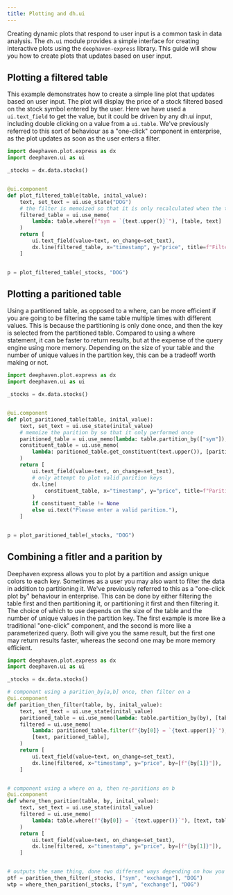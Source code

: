 ```yaml
---
title: Plotting and dh.ui
---
```


Creating dynamic plots that respond to user input is a common task in data analysis. The `dh.ui` module provides a simple interface for creating interactive plots using the `deephaven-express` library. This guide will show you how to create plots that updates based on user input.

## Plotting a filtered table

This example demonstrates how to create a simple line plot that updates based on user input. The plot will display the price of a stock filtered based on the stock symbol entered by the user. Here we have used a `ui.text_field` to get the value, but it could be driven by any dh.ui input, including double clicking on a value from a `ui.table`. We've previously referred to this sort of behaviour as a "one-click" component in enterprise, as the plot updates as soon as the user enters a filter.

```python
import deephaven.plot.express as dx
import deephaven.ui as ui

_stocks = dx.data.stocks()


@ui.component
def plot_filtered_table(table, inital_value):
    text, set_text = ui.use_state("DOG")
    # the filter is memoized so that it is only recalculated when the text changes
    filtered_table = ui.use_memo(
        lambda: table.where(f"sym = `{text.upper()}`"), [table, text]
    )
    return [
        ui.text_field(value=text, on_change=set_text),
        dx.line(filtered_table, x="timestamp", y="price", title=f"Filtered by: {text}"),
    ]


p = plot_filtered_table(_stocks, "DOG")
```

## Plotting a paritioned table

Using a partitioned table, as opposed to a where, can be more efficient if you are going to be filtering the same table multiple times with different values. This is because the partitioning is only done once, and then the key is selected from the partitioned table. Compared to using a where statement, it can be faster to return results, but at the expense of the query engine using more memory. Depending on the size of your table and the number of unique values in the partition key, this can be a tradeoff worth making or not.

```python
import deephaven.plot.express as dx
import deephaven.ui as ui

_stocks = dx.data.stocks()


@ui.component
def plot_paritioned_table(table, inital_value):
    text, set_text = ui.use_state(inital_value)
    # memoize the parition by so that it only performed once
    paritioned_table = ui.use_memo(lambda: table.partition_by(["sym"]), [table])
    constituent_table = ui.use_memo(
        lambda: paritioned_table.get_constituent(text.upper()), [paritioned_table, text]
    )
    return [
        ui.text_field(value=text, on_change=set_text),
        # only attempt to plot valid parition keys
        dx.line(
            constituent_table, x="timestamp", y="price", title=f"Parition key: {text}"
        )
        if constituent_table != None
        else ui.text("Please enter a valid parition."),
    ]


p = plot_paritioned_table(_stocks, "DOG")
```

## Combining a fitler and a parition by

Deephaven express allows you to plot by a partition and assign unique colors to each key. Sometimes as a user you may also want to filter the data in addition to partitioning it. We've previously referred to this as a "one-click plot by" behaviour in enterprise. This can be done by either filtering the table first and then partitioning it, or partitioning it first and then filtering it. The choice of which to use depends on the size of the table and the number of unique values in the partition key. The first example is more like a traditional "one-click" component, and the second is more like a parameterized query. Both will give you the same result, but the first one may return results faster, whereas the second one may be more memory efficient.

```python
import deephaven.plot.express as dx
import deephaven.ui as ui

_stocks = dx.data.stocks()

# component using a parition_by[a,b] once, then filter on a
@ui.component
def parition_then_filter(table, by, inital_value):
    text, set_text = ui.use_state(inital_value)
    paritioned_table = ui.use_memo(lambda: table.partition_by(by), [table, by])
    filtered = ui.use_memo(
        lambda: paritioned_table.filter(f"{by[0]} = `{text.upper()}`"),
        [text, paritioned_table],
    )
    return [
        ui.text_field(value=text, on_change=set_text),
        dx.line(filtered, x="timestamp", y="price", by=[f"{by[1]}"]),
    ]


# component using a where on a, then re-paritions on b
@ui.component
def where_then_parition(table, by, inital_value):
    text, set_text = ui.use_state(inital_value)
    filtered = ui.use_memo(
        lambda: table.where(f"{by[0]} = `{text.upper()}`"), [text, table]
    )
    return [
        ui.text_field(value=text, on_change=set_text),
        dx.line(filtered, x="timestamp", y="price", by=[f"{by[1]}"]),
    ]


# outputs the same thing, done two different ways depending on how you want the work done
ptf = parition_then_filter(_stocks, ["sym", "exchange"], "DOG")
wtp = where_then_parition(_stocks, ["sym", "exchange"], "DOG")
```
